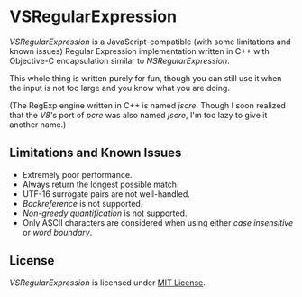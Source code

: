 # VSRegularExpression

_VSRegularExpression_ is a JavaScript-compatible (with some limitations and known issues) Regular Expression implementation written in C++ with Objective-C encapsulation similar to _NSRegularExpression_.

This whole thing is written purely for fun, though you can still use it when the input is not too large and you know what you are doing.

(The RegExp engine written in C++ is named _jscre_. Though I soon realized that the _V8_'s port of _pcre_ was also named _jscre_, I'm too lazy to give it another name.)

## Limitations and Known Issues

- Extremely poor performance.
- Always return the longest possible match.
- UTF-16 surrogate pairs are not well-handled.
- _Backreference_ is not supported.
- _Non-greedy quantification_ is not supported.
- Only ASCII characters are considered when using either _case insensitive_ or _word boundary_.

## License

_VSRegularExpression_ is licensed under [MIT License](https://github.com/lembacon/VSRegularExpression/blob/master/LICENSE).